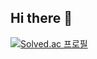 ## Hi there 👋
[![Solved.ac 프로필](http://mazassumnida.wtf/api/v2/generate_badge?boj=kimondl)](https://solved.ac/kimondl)​
<!--
**rladhs123/rladhs123** is a ✨ _special_ ✨ repository because its `README.md` (this file) appears on your GitHub profile.

Here are some ideas to get you started:

- 🔭 I’m currently working on ...
- 🌱 I’m currently learning ...
- 👯 I’m looking to collaborate on ...
- 🤔 I’m looking for help with ...
- 💬 Ask me about ...
- 📫 How to reach me: ...
- 😄 Pronouns: ...
- ⚡ Fun fact: ...
-->
